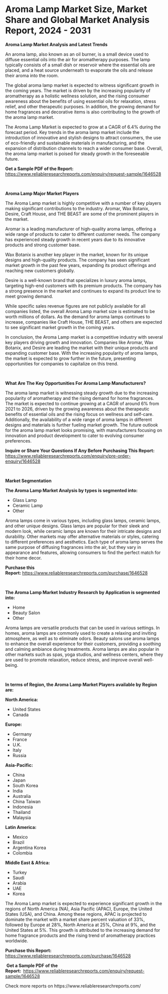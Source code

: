 <p><h1>Aroma Lamp Market Size, Market Share and Global Market Analysis Report, 2024 - 2031</h1></p><p><strong>Aroma Lamp Market Analysis and Latest Trends</strong></p>
<p><p>An aroma lamp, also known as an oil burner, is a small device used to diffuse essential oils into the air for aromatherapy purposes. The lamp typically consists of a small dish or reservoir where the essential oils are placed, and a heat source underneath to evaporate the oils and release their aroma into the room.</p><p>The global aroma lamp market is expected to witness significant growth in the coming years. The market is driven by the increasing popularity of aromatherapy as a holistic wellness solution, and the rising consumer awareness about the benefits of using essential oils for relaxation, stress relief, and other therapeutic purposes. In addition, the growing demand for home fragrances and decorative items is also contributing to the growth of the aroma lamp market.</p><p>The Aroma Lamp Market is expected to grow at a CAGR of 6.4% during the forecast period. Key trends in the aroma lamp market include the introduction of innovative and stylish designs to attract consumers, the use of eco-friendly and sustainable materials in manufacturing, and the expansion of distribution channels to reach a wider consumer base. Overall, the aroma lamp market is poised for steady growth in the foreseeable future.</p></p>
<p><strong>Get a Sample PDF of the Report:&nbsp;</strong> <a href="https://www.reliableresearchreports.com/enquiry/request-sample/1646528">https://www.reliableresearchreports.com/enquiry/request-sample/1646528</a></p>
<p>&nbsp;</p>
<p><strong>Aroma Lamp Major Market Players</strong></p>
<p><p>The Aroma Lamp market is highly competitive with a number of key players making significant contributions to the industry. Aromar, Wax Botanix, Desire, Craft House, and THE BEAST are some of the prominent players in the market.</p><p>Aromar is a leading manufacturer of high-quality aroma lamps, offering a wide range of products to cater to different customer needs. The company has experienced steady growth in recent years due to its innovative products and strong customer base.</p><p>Wax Botanix is another key player in the market, known for its unique designs and high-quality products. The company has seen significant market growth in the past few years, expanding its product offerings and reaching new customers globally.</p><p>Desire is a well-known brand that specializes in luxury aroma lamps, targeting high-end customers with its premium products. The company has a strong presence in the market and continues to expand its product line to meet growing demand.</p><p>While specific sales revenue figures are not publicly available for all companies listed, the overall Aroma Lamp market size is estimated to be worth millions of dollars. As the demand for aroma lamps continues to increase, companies like Craft House, THE BEAST, and others are expected to see significant market growth in the coming years.</p><p>In conclusion, the Aroma Lamp market is a competitive industry with several key players driving growth and innovation. Companies like Aromar, Wax Botanix, and Desire are leading the market with their unique products and expanding customer base. With the increasing popularity of aroma lamps, the market is expected to grow further in the future, presenting opportunities for companies to capitalize on this trend.</p></p>
<p>&nbsp;</p>
<p><strong>What Are The Key Opportunities For Aroma Lamp Manufacturers?</strong></p>
<p><p>The aroma lamp market is witnessing steady growth due to the increasing popularity of aromatherapy and the rising demand for home fragrances. The market is expected to continue growing at a CAGR of around 6% from 2021 to 2026, driven by the growing awareness about the therapeutic benefits of essential oils and the rising focus on wellness and self-care. Additionally, the availability of a wide range of aroma lamps in different designs and materials is further fueling market growth. The future outlook for the aroma lamp market looks promising, with manufacturers focusing on innovation and product development to cater to evolving consumer preferences.</p></p>
<p><strong>Inquire or Share Your Questions If Any Before Purchasing This Report:</strong> <a href="https://www.reliableresearchreports.com/enquiry/pre-order-enquiry/1646528">https://www.reliableresearchreports.com/enquiry/pre-order-enquiry/1646528</a></p>
<p>&nbsp;</p>
<p><strong>Market Segmentation</strong></p>
<p><strong>The Aroma Lamp Market Analysis by types is segmented into:</strong></p>
<p><ul><li>Glass Lamp</li><li>Ceramic Lamp</li><li>Other</li></ul></p>
<p><p>Aroma lamps come in various types, including glass lamps, ceramic lamps, and other unique designs. Glass lamps are popular for their sleek and modern look, while ceramic lamps are known for their intricate designs and durability. Other markets may offer alternative materials or styles, catering to different preferences and aesthetics. Each type of aroma lamp serves the same purpose of diffusing fragrances into the air, but they vary in appearance and features, allowing consumers to find the perfect match for their home decor.</p></p>
<p><strong>Purchase this Report:&nbsp;</strong><a href="https://www.reliableresearchreports.com/purchase/1646528">https://www.reliableresearchreports.com/purchase/1646528</a></p>
<p>&nbsp;</p>
<p><strong>The Aroma Lamp Market Industry Research by Application is segmented into:</strong></p>
<p><ul><li>Home</li><li>Beauty Salon</li><li>Other</li></ul></p>
<p><p>Aroma lamps are versatile products that can be used in various settings. In homes, aroma lamps are commonly used to create a relaxing and inviting atmosphere, as well as to eliminate odors. Beauty salons use aroma lamps to enhance the overall experience for their customers, providing a soothing and calming ambiance during treatments. Aroma lamps are also popular in other markets such as spas, yoga studios, and wellness centers, where they are used to promote relaxation, reduce stress, and improve overall well-being.</p></p>
<p>&nbsp;</p>
<p><strong>In terms of Region, the Aroma Lamp Market Players available by Region are:</strong></p>
<p>
    <p> <strong> North America: </strong>
        <ul>
            <li>United States</li>
            <li>Canada</li>
        </ul>
        </p> 
    <p> <strong> Europe: </strong>
        <ul>
            <li>Germany</li>
            <li>France</li>
            <li>U.K.</li>
            <li>Italy</li>
            <li>Russia</li>
        </ul>
        </p> 
    <p> <strong> Asia-Pacific: </strong>
        <ul>
            <li>China</li>
            <li>Japan</li>
            <li>South Korea</li>
            <li>India</li>
            <li>Australia</li>
            <li>China Taiwan</li>
            <li>Indonesia</li>
            <li>Thailand</li>
            <li>Malaysia</li>
        </ul>
        </p> 
    <p> <strong> Latin America: </strong>
        <ul>
            <li>Mexico</li>
            <li>Brazil</li>
            <li>Argentina Korea</li>
            <li>Colombia</li>
        </ul>
        </p> 
    <p> <strong> Middle East & Africa: </strong>
        <ul>
            <li>Turkey</li>
            <li>Saudi</li>
            <li>Arabia</li>
            <li>UAE</li>
            <li>Korea</li>
        </ul>
    </p>
    </p>
<p><p>The Aroma Lamp market is expected to experience significant growth in the regions of North America (NA), Asia Pacific (APAC), Europe, the United States (USA), and China. Among these regions, APAC is projected to dominate the market with a market share percent valuation of 33%, followed by Europe at 28%, North America at 25%, China at 9%, and the United States at 5%. This growth is attributed to the increasing demand for home fragrance products and the rising trend of aromatherapy practices worldwide.</p></p>
<p><strong>Purchase this Report: </strong><a href="https://www.reliableresearchreports.com/purchase/1646528">https://www.reliableresearchreports.com/purchase/1646528</a></p>
<p>&nbsp;<strong>Get a Sample PDF of the Report:&nbsp;&nbsp;</strong><a href="https://www.reliableresearchreports.com/enquiry/request-sample/1646528">https://www.reliableresearchreports.com/enquiry/request-sample/1646528</a></p>
<p><strong></strong></p>
<p>Check more reports on https://www.reliableresearchreports.com/</p>